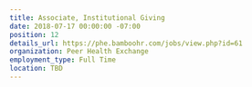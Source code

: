 ```yaml
---
title: Associate, Institutional Giving
date: 2018-07-17 00:00:00 -07:00
position: 12
details_url: https://phe.bamboohr.com/jobs/view.php?id=61
organization: Peer Health Exchange
employment_type: Full Time
location: TBD
---
```


